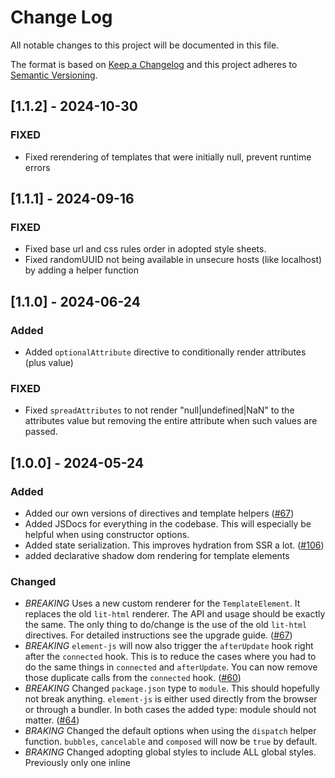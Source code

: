 # Change Log

All notable changes to this project will be documented in this file.

The format is based on [Keep a Changelog](http://keepachangelog.com/) and this project adheres
to [Semantic Versioning](http://semver.org/).

<!--
   PRs should document their user-visible changes (if any) in the
   Unreleased section, uncommenting the header as necessary.
-->

<!-- ## Unreleased -->
<!-- ### Added -->
<!-- ### Changed -->
<!-- ### Removed -->
<!-- ### Fixed -->

## [1.1.2] - 2024-10-30

### FIXED

- Fixed rerendering of templates that were initially null, prevent runtime errors

## [1.1.1] - 2024-09-16

### FIXED

- Fixed base url and css rules order in adopted style sheets.
- Fixed randomUUID not being available in unsecure hosts (like localhost) by adding a helper function

## [1.1.0] - 2024-06-24

### Added

- Added `optionalAttribute` directive to conditionally render attributes (plus value)

### FIXED

- Fixed `spreadAttributes` to not render "null|undefined|NaN" to the attributes value but removing the entire attribute
  when such values are passed.

## [1.0.0] - 2024-05-24

### Added

- Added our own versions of directives and template helpers ([#67](https://github.com/webtides/element-js/pull/67))
- Added JSDocs for everything in the codebase. This will especially be helpful when using constructor options.
- Added state serialization. This improves hydration from SSR a
  lot. ([#106](https://github.com/webtides/element-js/pull/106))
- added declarative shadow dom rendering for template elements

### Changed

- _BREAKING_ Uses a new custom renderer for the `TemplateElement`. It replaces the old `lit-html` renderer. The API and
  usage should be exactly the same. The only thing to do/change is the use of the old `lit-html` directives. For
  detailed instructions see the upgrade guide. ([#67](https://github.com/webtides/element-js/pull/67))
- _BREAKING_ `element-js` will now also trigger the `afterUpdate` hook right after the `connected` hook. This is to
  reduce the cases where you had to do the same things in `connected` and `afterUpdate`. You can now remove those
  duplicate calls from the `connected` hook. ([#60](https://github.com/webtides/element-js/pull/60))
- _BREAKING_ Changed `package.json` type to `module`. This should hopefully not break anything. `element-js` is either
  used directly from the browser or through a bundler. In both cases the added type: module should not
  matter. ([#64](https://github.com/webtides/element-js/pull/64))
- _BRAKING_ Changed the default options when using the `dispatch` helper function. `bubbles`, `cancelable`
  and `composed` will now be `true` by default.
- _BRAKING_ Changed adopting global styles to include ALL global styles. Previously only one inline <style> with the ID
  of '#globalStyles' would be adopted. For more information see the docs.

### Removed

- _BREAKING_ Removed the `lit-html` dependency. `element-js` is now officially dependency
  free! ([#67](https://github.com/webtides/element-js/pull/67))
- _BREAKING_ Removed the deprecated `BaseElement` constructor option `childListUpdate`. Please use the "
  mutationObserverOptions" dictionary instead. See the docs for more
  info. ([#99](https://github.com/webtides/element-js/pull/99))
- _BREAKING_ Removed the `hooks` map in the `BaseElement`. Using the hooks() map for lifecycle hooks is deprecated!
  Please overwrite the existing lifecycle hook functions. See the docs for more
  info. ([#99](https://github.com/webtides/element-js/pull/99))
- _BREAKING_ Removed the `computed` map in the `BaseElement`. Using the computed() map for computed properties is
  deprecated! Please use regular JS getters and return the computed value. See the docs for more
  info. ([#99](https://github.com/webtides/element-js/pull/99))
- _BREAKING_ Removed all occurrences of `ShadyCSS`
  in `StyledElement`. ([#99](https://github.com/webtides/element-js/pull/99))
- _BRAKING_ Removed the `i18n` helper function. See CHANGELOG how to implement it yourself or use a third party library.

## [1.0.0-alpha.13] - 2024-05-08

### Fixed

- catch security errors when `GlobalStylesStore` tries to read css rules from cross-origin stylesheets.

## [1.0.0-alpha.12] - 2024-03-03

### Added

- added declarative shadow dom rendering for template elements

### Fixed

- fixed issues with whitespace being returned untrimmed in a template result

## [1.0.0-alpha.11] - 2024-03-13

### Fixed

- fixed missing return type `string` for the `template()` function in `TemplateElement`
- fixed types for the `propertyOptions` option in `BaseElement`

## [1.0.0-alpha.10] - 2024-02-20

### Fixed

- fixed unsafeHTML not rendering anything when toString was called
- fixed using = sign in attribute positions with interpolations
- fixed rendering null values in node part positions in SSR
- fixed missing .js file extensions

## [1.0.0-alpha.9] - 2024-01-05

### Changed

- moved DOM methods into connected callbacks to make it safe for the elements to be created in SSR environments

## [1.0.0-alpha.8] - 2024-01-04

### Fixed

- fixed ChildNodePart not replacing dom nodes from unsafeHTML

## [1.0.0-alpha.7] - 2023-12-19

### Fixed

- fixed wrong attribute parts for the same name on different elements

## [1.0.0-alpha.6] - 2023-12-18

### Fixed

- fixed hyphens in attribute names being split in SSR mode

## [1.0.0-alpha.5] - 2023-12-07

### Added

- Added the /docs directory to the files array in package.json
- Added part instances as \_\_part to comment nodes

### Fixed

- fixed escaped unsafeHTML in SSR mode

## [1.0.0-alpha.4] - 2023-12-01

### Fixed

- falsy creation of directive parts for non-directive attributes
- creating parts with wrong comment marker positions

## [1.0.0-alpha.3] - 2023-12-01

### Added

- Added state serialization. This improves hydration from SSR a
  lot. ([#106](https://github.com/webtides/element-js/pull/106))

### Changed

- _BRAKING_ Changed the default options when using the `dispatch` helper function. `bubbles`, `cancelable`
  and `composed` will now be `true` by default.
- _BRAKING_ Changed adopting global styles to include ALL global styles. Previously only one inline <style> with the ID
  of '#globalStyles' would be adopted. For more information see the docs.

### Removed

- _BRAKING_ Removed `i18n` helper function. See CHANGELOG how to implement it yourself or use a third party library.

## [1.0.0-alpha.2] - 2023-08-23

### Added

- Added JSDocs for everything in the codebase. This will especially be helpful when using constructor options.

## [1.0.0-alpha.1] - 2023-08-15

### Added

- Added our own versions of directives and template helpers ([#67](https://github.com/webtides/element-js/pull/67))

### Changed

- _BRAKING_ Uses a new custom renderer for the `TemplateElement`. It replaces the old `lit-html` renderer. The API and
  usage should be exactly the same. The only thing to do/change is the use of the old `lit-html` directives. For
  detailed instructions see the upgrade guide. ([#67](https://github.com/webtides/element-js/pull/67))
- _BREAKING_ `element-js` will now also trigger the `afterUpdate` hook right after the `connected` hook. This is to
  reduce the cases where you had to do the same things in `connected` and `afterUpdate`. You can now remove those
  duplicate calls from the `connected` hook. ([#60](https://github.com/webtides/element-js/pull/60))
- _BREAKING_ Changed `package.json` type to `module`. This should hopefully not break anything. `element-js` is either
  used directly from the browser or through a bundler. In both cases the added type: module should not
  matter. ([#64](https://github.com/webtides/element-js/pull/64))

### Removed

- _BREAKING_ Removed the `lit-html` dependency. `element-js` is now officially dependency
  free! ([#67](https://github.com/webtides/element-js/pull/67))
- _BREAKING_ Removed the deprecated `BaseElement` constructor option `childListUpdate`. Please use the "
  mutationObserverOptions" dictionary instead. See the docs for more
  info. ([#99](https://github.com/webtides/element-js/pull/99))
- _BREAKING_ Removed the `hooks` map in the `BaseElement`. Using the hooks() map for lifecycle hooks is deprecated!
  Please overwrite the existing lifecycle hook functions. See the docs for more
  info. ([#99](https://github.com/webtides/element-js/pull/99))
- _BREAKING_ Removed the `computed` map in the `BaseElement`. Using the computed() map for computed properties is
  deprecated! Please use regular JS getters and return the computed value. See the docs for more
  info. ([#99](https://github.com/webtides/element-js/pull/99))
- _BREAKING_ Removed all occurrences of `ShadyCSS`
  in `StyledElement`. ([#99](https://github.com/webtides/element-js/pull/99))

## [0.7.4] - 2023-11-24

### Added

- storeception (reactive store properties in parent stores)
- context injection in shadow elements requests travel though shadow roots
- defer element connection (disables client side code until called manually)

### Fixed

- late context injection if parent mounts after child (loading order)
- stores updating elements that want to be updated

## [0.7.3] - 2023-03-07

### Fixed

- last release was tagged wrong

## [0.7.2] - 2023-03-03

### Fixed

- watcher callbacks for injected stores

## [0.7.1] - 2023-03-03

### Added

- Elements are now able to watch Stores

### Fixed

- Injection of falsy values

## [0.7.0] - 2023-02-13

### Added

- Dependency Injection via Context Protocol 💉
- Provide reactive Properties or entire Stores via: provideProperties() { return { name : value}}
- Inject / Request them via injectProperties() { return { name : 'defaultValue'}}

### Changed

- docs structure

### Fixed

- Cannot re-render slotted light dom when using the vanilla renderer https://github.com/webtides/element-js/issues/76
- adds Vanilla Renderer Tests

## [0.6.2] - 2022-11-18

### FIXED

- Store always switching to singleProperty Mode if constructed without any arguments.

## [0.6.1] - 2022-11-18

### ADDED

- Store watch() map to control internal store state scope

## [0.6.0] - 2022-11-17

### ADDED

- StoreProperty for shared application state
- Directives for Vanilla Renderer

## [0.5.0] - 2022-09-13

### Changed

- improved the performance of the vanilla-renderer

### Removed

- setting attributes as properties during dom diffing for the vanilla renderer. This is potentially a **breaking**
  change if you used attributes with the "." (dot) notation

## [0.4.3] - 2022-07-06

### ADDED

- parse option to propertyOptions that can be either a boolean OR a function for custom parsing
- enhance reflect option in propertyOptions that it can also be a function for custom reflection

## [0.4.2] - 2022-02-03

### Fixed

- vanilla-renderer: fixes attribute comparsion

## [0.4.1] - 2022-02-01

### Fixed

- refs="id[]" indexing keys not nodes _rolleyes_

### Added

- refs="id[]" aka possibbility to refrence a list of nodes to the $refs map.

## [0.4.0] - 2022-01-28

### Added

- a "vanilla" renderer with support for hydration and no dependencies

### Changed

- uses new @web/test-runner isntead of karma (#27)

## [0.3.3] - 2021-09-22

### Added

- optional complex event callback notation to support addEventListener options (i.E. for passive Event Listeners )
- Example: {listener: () => {}, options: { passive: true } }
- docs
- tests

## [0.3.2] - 2021-03-09

### Added

- bundled version of `element-js` to use from a CDN and be able to prototype in tools like CodePen etc.

## [0.3.1] - 2020-12-08

### Fixed

- i18n fallback values

### Added

- i18n tests

## [0.3.0] - 2020-07-27

### Added

- first batch/draft of the documentation
- property/attribute reflection via constructor options (see the [Documentation](/docs/README.md#propertyoptions) for
  more info)
- mutationObserverOptions to enable observing subtree mutations (see
  the [Documentation](/docs/README.md#mutationobserveroptions) for more info)

### Removed

- `childListUpdate` constructor option has been deprecated and will be removed before `1.0`

## [0.2.0] - 2020-07-01

### Changed

- uses shady-render instead of render from `lit-html` for rendering templates to be compatible with the shady-css
  polyfill
- refactored and simplified `StyledElement`s handling/loading of style sheets

## [0.1.0] - 2020-06-26

- initial release
